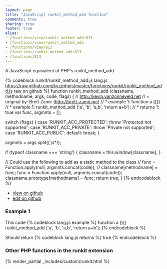 ```yaml
---
layout: page
title: "JavaScript runkit_method_add function"
comments: true
sharing: true
footer: true
alias:
- /functions/view/runkit_method_add:813
- /functions/view/runkit_method_add
- /functions/view/813
- /functions/runkit_method_add:813
- /functions/813
---
```

<!-- Generated by Rakefile:build -->
A JavaScript equivalent of PHP's runkit_method_add

{% codeblock runkit/runkit_method_add.js lang:js https://raw.github.com/kvz/phpjs/master/functions/runkit/runkit_method_add.js raw on github %}
function runkit_method_add (classname, methodname, args, code, flags) {
  // http://kevin.vanzonneveld.net
  // +   original by: Brett Zamir (http://brett-zamir.me)
  // *     example 1: function a (){}
  // *     example 1: runkit_method_add ('a', 'b', 'a,b', 'return a+b');
  // *     returns 1: true
  var func, argmnts = [];

  switch (flags) {
  case 'RUNKIT_ACC_PROTECTED':
    throw 'Protected not supported';
  case 'RUNKIT_ACC_PRIVATE':
    throw 'Private not supported';
  case 'RUNKIT_ACC_PUBLIC':
  default:
    break;
  }

  argmnts = args.split(/,\s*/);

  if (typeof classname === 'string') {
    classname = this.window[classname];
  }

  // Could use the following to add as a static method to the class
  //        func = Function.apply(null, argmnts.concat(code));
  //            classname[methodname] = func;
  func = Function.apply(null, argmnts.concat(code));
  classname.prototype[methodname] = func;
  return true;
}
{% endcodeblock %}

 - [view on github](https://github.com/kvz/phpjs/blob/master/functions/runkit/runkit_method_add.js)
 - [edit on github](https://github.com/kvz/phpjs/edit/master/functions/runkit/runkit_method_add.js)

### Example 1
This code
{% codeblock lang:js example %}
function a (){}
runkit_method_add ('a', 'b', 'a,b', 'return a+b');
{% endcodeblock %}

Should return
{% codeblock lang:js returns %}
true
{% endcodeblock %}


### Other PHP functions in the runkit extension
{% render_partial _includes/custom/runkit.html %}

